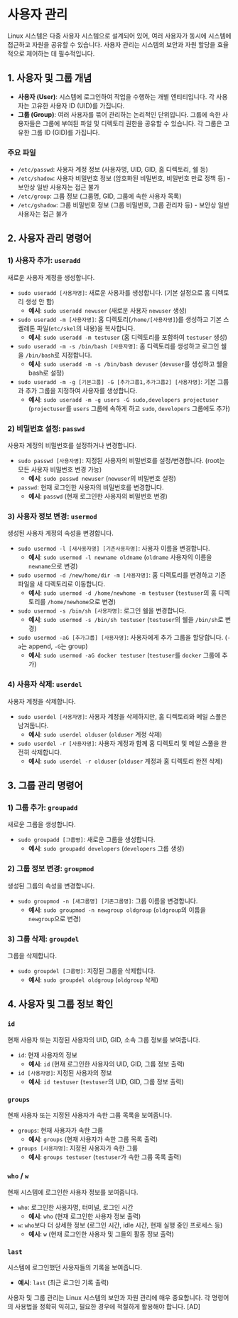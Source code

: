 # 사용자 관리

Linux 시스템은 다중 사용자 시스템으로 설계되어 있어, 여러 사용자가 동시에 시스템에 접근하고 자원을 공유할 수 있습니다. 사용자 관리는 시스템의 보안과 자원 할당을 효율적으로 제어하는 데 필수적입니다.

## 1. 사용자 및 그룹 개념

- **사용자 (User)**: 시스템에 로그인하여 작업을 수행하는 개별 엔티티입니다. 각 사용자는 고유한 사용자 ID (UID)를 가집니다.
- **그룹 (Group)**: 여러 사용자를 묶어 관리하는 논리적인 단위입니다. 그룹에 속한 사용자들은 그룹에 부여된 파일 및 디렉토리 권한을 공유할 수 있습니다. 각 그룹은 고유한 그룹 ID (GID)를 가집니다.

### 주요 파일
- `/etc/passwd`: 사용자 계정 정보 (사용자명, UID, GID, 홈 디렉토리, 쉘 등)
- `/etc/shadow`: 사용자 비밀번호 정보 (암호화된 비밀번호, 비밀번호 만료 정책 등) - 보안상 일반 사용자는 접근 불가
- `/etc/group`: 그룹 정보 (그룹명, GID, 그룹에 속한 사용자 목록)
- `/etc/gshadow`: 그룹 비밀번호 정보 (그룹 비밀번호, 그룹 관리자 등) - 보안상 일반 사용자는 접근 불가

## 2. 사용자 관리 명령어

### 1) 사용자 추가: `useradd`

새로운 사용자 계정을 생성합니다.
- `sudo useradd [사용자명]`: 새로운 사용자를 생성합니다. (기본 설정으로 홈 디렉토리 생성 안 함)
    - **예시**: `sudo useradd newuser` (새로운 사용자 `newuser` 생성)
- `sudo useradd -m [사용자명]`: 홈 디렉토리(`/home/[사용자명]`)를 생성하고 기본 스켈레톤 파일(`etc/skel`의 내용)을 복사합니다.
    - **예시**: `sudo useradd -m testuser` (홈 디렉토리를 포함하여 `testuser` 생성)
- `sudo useradd -m -s /bin/bash [사용자명]`: 홈 디렉토리를 생성하고 로그인 쉘을 `/bin/bash`로 지정합니다.
    - **예시**: `sudo useradd -m -s /bin/bash devuser` (`devuser`를 생성하고 쉘을 bash로 설정)
- `sudo useradd -m -g [기본그룹] -G [추가그룹1,추가그룹2] [사용자명]`: 기본 그룹과 추가 그룹을 지정하여 사용자를 생성합니다.
    - **예시**: `sudo useradd -m -g users -G sudo,developers projectuser` (`projectuser`를 `users` 그룹에 속하게 하고 `sudo`, `developers` 그룹에도 추가)

### 2) 비밀번호 설정: `passwd`

사용자 계정의 비밀번호를 설정하거나 변경합니다.
- `sudo passwd [사용자명]`: 지정된 사용자의 비밀번호를 설정/변경합니다. (root는 모든 사용자 비밀번호 변경 가능)
    - **예시**: `sudo passwd newuser` (`newuser`의 비밀번호 설정)
- `passwd`: 현재 로그인한 사용자의 비밀번호를 변경합니다.
    - **예시**: `passwd` (현재 로그인한 사용자의 비밀번호 변경)

### 3) 사용자 정보 변경: `usermod`

생성된 사용자 계정의 속성을 변경합니다.
- `sudo usermod -l [새사용자명] [기존사용자명]`: 사용자 이름을 변경합니다.
    - **예시**: `sudo usermod -l newname oldname` (`oldname` 사용자의 이름을 `newname`으로 변경)
- `sudo usermod -d /new/home/dir -m [사용자명]`: 홈 디렉토리를 변경하고 기존 파일을 새 디렉토리로 이동합니다.
    - **예시**: `sudo usermod -d /home/newhome -m testuser` (`testuser`의 홈 디렉토리를 `/home/newhome`으로 변경)
- `sudo usermod -s /bin/sh [사용자명]`: 로그인 쉘을 변경합니다.
    - **예시**: `sudo usermod -s /bin/sh testuser` (`testuser`의 쉘을 `/bin/sh`로 변경)
- `sudo usermod -aG [추가그룹] [사용자명]`: 사용자에게 추가 그룹을 할당합니다. (`-a`는 append, `-G`는 group)
    - **예시**: `sudo usermod -aG docker testuser` (`testuser`를 `docker` 그룹에 추가)

### 4) 사용자 삭제: `userdel`

사용자 계정을 삭제합니다.
- `sudo userdel [사용자명]`: 사용자 계정을 삭제하지만, 홈 디렉토리와 메일 스풀은 남겨둡니다.
    - **예시**: `sudo userdel olduser` (`olduser` 계정 삭제)
- `sudo userdel -r [사용자명]`: 사용자 계정과 함께 홈 디렉토리 및 메일 스풀을 완전히 삭제합니다.
    - **예시**: `sudo userdel -r olduser` (`olduser` 계정과 홈 디렉토리 완전 삭제)

## 3. 그룹 관리 명령어

### 1) 그룹 추가: `groupadd`

새로운 그룹을 생성합니다.
- `sudo groupadd [그룹명]`: 새로운 그룹을 생성합니다.
    - **예시**: `sudo groupadd developers` (`developers` 그룹 생성)

### 2) 그룹 정보 변경: `groupmod`

생성된 그룹의 속성을 변경합니다.
- `sudo groupmod -n [새그룹명] [기존그룹명]`: 그룹 이름을 변경합니다.
    - **예시**: `sudo groupmod -n newgroup oldgroup` (`oldgroup`의 이름을 `newgroup`으로 변경)

### 3) 그룹 삭제: `groupdel`

그룹을 삭제합니다.
- `sudo groupdel [그룹명]`: 지정된 그룹을 삭제합니다.
    - **예시**: `sudo groupdel oldgroup` (`oldgroup` 삭제)

## 4. 사용자 및 그룹 정보 확인

### `id`
현재 사용자 또는 지정된 사용자의 UID, GID, 소속 그룹 정보를 보여줍니다.
- `id`: 현재 사용자의 정보
    - **예시**: `id` (현재 로그인한 사용자의 UID, GID, 그룹 정보 출력)
- `id [사용자명]`: 지정된 사용자의 정보
    - **예시**: `id testuser` (`testuser`의 UID, GID, 그룹 정보 출력)

### `groups`
현재 사용자 또는 지정된 사용자가 속한 그룹 목록을 보여줍니다.
- `groups`: 현재 사용자가 속한 그룹
    - **예시**: `groups` (현재 사용자가 속한 그룹 목록 출력)
- `groups [사용자명]`: 지정된 사용자가 속한 그룹
    - **예시**: `groups testuser` (`testuser`가 속한 그룹 목록 출력)

### `who` / `w`
현재 시스템에 로그인한 사용자 정보를 보여줍니다.
- `who`: 로그인한 사용자명, 터미널, 로그인 시간
    - **예시**: `who` (현재 로그인한 사용자 정보 출력)
- `w`: `who`보다 더 상세한 정보 (로그인 시간, idle 시간, 현재 실행 중인 프로세스 등)
    - **예시**: `w` (현재 로그인한 사용자 및 그들의 활동 정보 출력)

### `last`
시스템에 로그인했던 사용자들의 기록을 보여줍니다.
- **예시**: `last` (최근 로그인 기록 출력)

사용자 및 그룹 관리는 Linux 시스템의 보안과 자원 관리에 매우 중요합니다. 각 명령어의 사용법을 정확히 익히고, 필요한 경우에 적절하게 활용해야 합니다.
[AD]